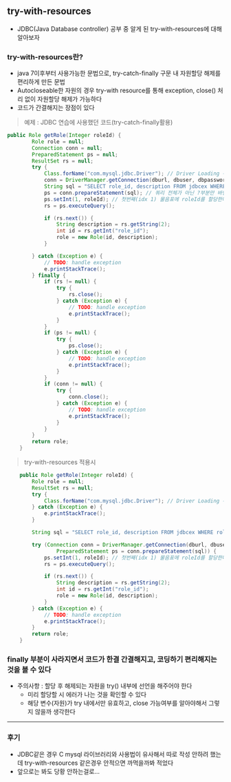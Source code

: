 ## try-with-resources
- JDBC(Java Database controller) 공부 중 알게 된 try-with-resources에 대해 알아보자

### try-with-resources란?
- java 7이후부터 사용가능한 문법으로, try-catch-finally 구문 내 자원할당 해제를 편리하게 만든 문법
- Autocloseable한 자원의 경우 try-with resource를 통해 exception, close() 처리 없이 자원할당 해제가 가능하다
- 코드가 간결해지는 장점이 있다

>예제 : JDBC 연습에 사용했던 코드(try-catch-finally활용)
```java
public Role getRole(Integer roleId) {
		Role role = null;
		Connection conn = null;
		PreparedStatement ps = null;
		ResultSet rs = null;
		try {
			Class.forName("com.mysql.jdbc.Driver"); // Driver Loading 수행
			conn = DriverManager.getConnection(dburl, dbuser, dbpassword);
			String sql = "SELECT role_id, description FROM jdbcex WHERE role_id=?";
			ps = conn.prepareStatement(sql); // 쿼리 전체가 아닌 ?부분만 바인딩 및 변경
			ps.setInt(1, roleId); // 첫번째(idx 1) 물음표에 roleId를 할당한다
			rs = ps.executeQuery();

			if (rs.next()) {
				String description = rs.getString(2);
				int id = rs.getInt("role_id");
				role = new Role(id, description);
			}

		} catch (Exception e) {
			// TODO: handle exception
			e.printStackTrace();
		} finally {
			if (rs != null) {
				try {
					rs.close();
				} catch (Exception e) {
					// TODO: handle exception
					e.printStackTrace();
				}
			}
			if (ps != null) {
				try {
					ps.close();
				} catch (Exception e) {
					// TODO: handle exception
					e.printStackTrace();
				}
			}
			if (conn != null) {
				try {
					conn.close();
				} catch (Exception e) {
					// TODO: handle exception
					e.printStackTrace();
				}
			}
		}
		return role;
	}
```
> try-with-resources 적용시
```java
	public Role getRole(Integer roleId) {
		Role role = null;
		ResultSet rs = null;
		try {
			Class.forName("com.mysql.jdbc.Driver"); // Driver Loading 수행
		} catch (Exception e) {
			e.printStackTrace();
		}

		String sql = "SELECT role_id, description FROM jdbcex WHERE role_id=?";// 쿼리 전체가 아닌 ?부분만 바인딩 및 변경

		try (Connection conn = DriverManager.getConnection(dburl, dbuser, dbpassword);
				PreparedStatement ps = conn.prepareStatement(sql)) {
			ps.setInt(1, roleId); // 첫번째(idx 1) 물음표에 roleId를 할당한다
			rs = ps.executeQuery();

			if (rs.next()) {
				String description = rs.getString(2);
				int id = rs.getInt("role_id");
				role = new Role(id, description);
			}
		} catch (Exception e) {
			// TODO: handle exception
			e.printStackTrace();
		}
		return role;
	}
```

### finally 부분이 사라지면서 코드가 한결 간결해지고, 코딩하기 편리해지는 것을 볼 수 있다
- 주의사항 : 할당 후 해제되는 자원을 try() 내부에 선언을 해주어야 한다
	- 미리 할당할 시 에러가 나는 것을 확인할 수 있다
	- 해당 변수(자원)가 try 내에서만 유효하고, close 가능여부를 알아야해서 그렇지 않을까 생각한다

---
### 후기
- JDBC같은 경우 C mysql 라이브러리와 사용법이 유사해서 따로 작성 안하려 했는데 try-with-resources 같은경우 안적으면 까먹을까봐 적었다
- 앞으로는 봐도 당황 안하는걸로...
